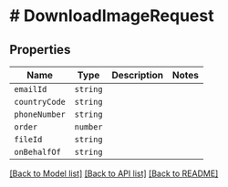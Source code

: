 # # DownloadImageRequest



## Properties

Name | Type | Description | Notes
------------ | ------------- | ------------- | -------------
| `emailId` | ```string``` |   |  |
| `countryCode` | ```string``` |   |  |
| `phoneNumber` | ```string``` |   |  |
| `order` | ```number``` |   |  |
| `fileId` | ```string``` |   |  |
| `onBehalfOf` | ```string``` |   |  |

[[Back to Model list]](../README.md#models) [[Back to API list]](../README.md#api-endpoints) [[Back to README]](../README.md)

